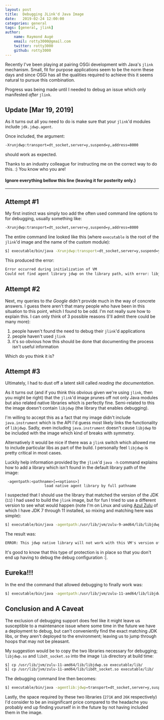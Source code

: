```yaml
---
layout: post
title:  Debugging JLink'd Java Image
date:   2019-02-24 12:00:00
categories: general
tags: [general, jlink]
author:
    name: Raymond Augé
    email: rotty3000@gmail.com
    twitter: rotty3000
    github: rotty3000
---
```


Recently I've been playing at pairing OSGi development with Java's `jlink` mechanism. Small, fit for purpose applications seem to be the norm these days and since OSGi has all the qualities required to achieve this it seems natural to pursue this combination.

Progress was being made until I needed to debug an issue which only manifested *after* `jlink`.

<!-- more -->

## Update [Mar 19, 2019]

As it turns out all you need to do is make sure that your `jlink`'d modules include `jdk.jdwp.agent`.

Once included, the argument:

```txt
-Xrunjdwp:transport=dt_socket,server=y,suspend=y,address=8000
```

should work as expected.

Thanks to an industry colleague for instructing me on the correct way to do this. :) You know who you are!



#### Ignore everything bellow this line (leaving it for posterity only.)

------

## Attempt #1

My first instinct was simply too add the often used command line options to for debugging, usually something like:

```txt
-Xrunjdwp:transport=dt_socket,server=y,suspend=y,address=8000
```

The entire command line looked like this (where `executable` is the root of the `jlink`'d image and the name of the custom module):

```sh
$] executable/bin/java -Xrunjdwp:transport=dt_socket,server=y,suspend=y,address=8000 -m executable
```

This produced the error:

```txt
Error occurred during initialization of VM
Could not find agent library jdwp on the library path, with error: libjdwp.so: cannot open shared object file: No such file or directory
```

## Attempt #2

Next, my queries to *the Google* didn't provide much in the way of concrete answers. I guess there aren't that many people who have been in this situation to this point, which I found to be odd. I'm not really sure how to explain this. I can only think of 3 possible reasons (I'll admit there could be many more):

1. people haven't found the need to debug their `jlink`'d applications
2. people haven't used `jlink`
3. it's so obvious how this should be done that documenting the process isn't useful information

Which do you think it is?

## Attempt #3

Ultimately, I had to dust off a latent skill called *reading the documentation*.

As it turns out (and if you think this obvious given we're using `jlink`, then you might be right) that the `jlink`'d image prunes off not only Java modules but also related native libraries which is perfectly fine. Semi-related to this the image doesn't contain `libjdwp` (the library that enables debugging).

I'm willing to accept this as a fact that my image didn't include `java.instrument` which is the API I'd guess most likely links the functionality of `libjdwp`. Sadly, even including `java.instrument` doesn't cause `libjdwp` to be included with the image which kind of breaks with symmetry.

Alternatively it would be nice if there was a `jlink` switch which allowed me to include particular libs as part of the build. I personally feel `libjdwp` is pretty critical in most cases.

Luckily help information provided by the `jlink`'d `java -h` command explains how to add a library which isn't found in the default library path of the image:

```
 -agentpath:<pathname>[=<options>]
                  load native agent library by full pathname
```

I suspected that I should use the library that matched the version of the JDK (`11`) I had used to build the `jlink` image, but for fun I tried to use a different version to see what would happen (note I'm on Linux and using [Azul Zulu](https://www.azul.com/downloads/zulu/) of which I have JDK 7 through 11 installed, so mixing and matching here was simple):

```sh
$] executable/bin/java -agentpath:/usr/lib/jvm/zulu-9-amd64/lib/libjdwp.so=transport=dt_socket,server=y,suspend=y,address=8000 -m executable
```

The result was:

```txt
ERROR: This jdwp native library will not work with this VM's version of JVMTI (11.0.0), it needs JVMTI 9.0[.0].
```

It's good to know that this type of protection is in place so that you don't end up having to debug the debug configuration :|.

## Eureka!!!

In the end the command that allowed debugging to finally work was:

```sh
$] executable/bin/java -agentpath:/usr/lib/jvm/zulu-11-amd64/lib/libjdwp.so=transport=dt_socket,server=y,suspend=y,address=8000 -m executable
```

## Conclusion and A Caveat

The exclusion of debugging support does feel like it might leave us susceptible to a maintenance issue where some time in the future we have a deployment to debug, but can't conveniently find the exact matching JDK libs, or they aren't deployed to the environment; leaving us to jump through hoops that may not be pleasant.

My suggestion would be to copy the two libraries necessary for debugging; `libjdwp.so` and `libdt_socket.so` into the image `lib` directory at build time:

```sh
$] cp /usr/lib/jvm/zulu-11-amd64/lib/libjdwp.so executable/lib/
$] cp /usr/lib/jvm/zulu-11-amd64/lib/libdt_socket.so executable/lib/
```

The debugging command line then becomes:

```sh
$] executable/bin/java -agentlib:jdwp=transport=dt_socket,server=y,suspend=y,address=8000 -m executable
```

Lastly, the space required by these two libraries (`271K` and `26K` respectively) I'd consider to be an insignificant price compared to the headache you probably end up finding yourself in in the future by not having included them in the image.